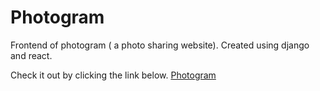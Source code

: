 # Photogram
Frontend of photogram ( a photo sharing website). Created using django and react.

Check it out by clicking the link below.
[Photogram](https://socialmedia-clone.netlify.app/)
